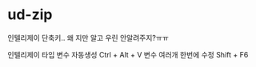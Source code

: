 # ud-zip

인텔리제이 단축키.. 왜 지만 알고 우린 안알려주지?ㅠㅠ

인텔리제이 타입 변수 자동생성 Ctrl + Alt + V
변수 여러개 한번에 수정 Shift + F6

